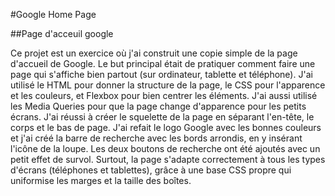 #Google Home Page

##Page d'acceuil google

Ce projet est un exercice où j'ai construit une copie simple de la page d'accueil de Google. Le but principal était de pratiquer comment faire une page qui s'affiche bien partout (sur ordinateur, tablette et téléphone). J'ai utilisé le HTML pour donner la structure de la page, le CSS pour l'apparence et les couleurs, et Flexbox pour bien centrer les éléments. J'ai aussi utilisé les Media Queries pour que la page change d'apparence pour les petits écrans. J'ai réussi à créer le squelette de la page en séparant l'en-tête, le corps et le bas de page. J'ai refait le logo Google avec les bonnes couleurs et j'ai créé la barre de recherche avec les bords arrondis, en y insérant l'icône de la loupe. Les deux boutons de recherche ont été ajoutés avec un petit effet de survol. Surtout, la page s'adapte correctement à tous les types d'écrans (téléphones et tablettes), grâce à une base CSS propre qui uniformise les marges et la taille des boîtes.